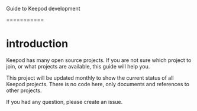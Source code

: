 Guide to Keepod development

===========

# introduction

Keepod has many open source projects. If you are not sure which project to join, or what projects are available, this guide will help you.

This project will be updated monthly to show the current status of all Keepod projects. There is no code here, only documents and references to other projects. 

If you had any question, please create an issue.
